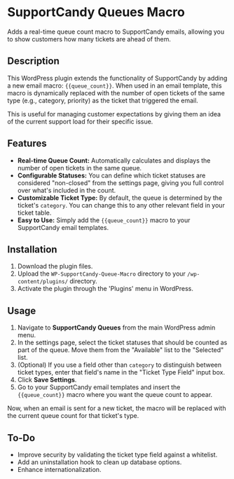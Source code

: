 # SupportCandy Queues Macro

Adds a real-time queue count macro to SupportCandy emails, allowing you to show customers how many tickets are ahead of them.

## Description

This WordPress plugin extends the functionality of SupportCandy by adding a new email macro: `{{queue_count}}`. When used in an email template, this macro is dynamically replaced with the number of open tickets of the same type (e.g., category, priority) as the ticket that triggered the email.

This is useful for managing customer expectations by giving them an idea of the current support load for their specific issue.

## Features

*   **Real-time Queue Count:** Automatically calculates and displays the number of open tickets in the same queue.
*   **Configurable Statuses:** You can define which ticket statuses are considered "non-closed" from the settings page, giving you full control over what's included in the count.
*   **Customizable Ticket Type:** By default, the queue is determined by the ticket's `category`. You can change this to any other relevant field in your ticket table.
*   **Easy to Use:** Simply add the `{{queue_count}}` macro to your SupportCandy email templates.

## Installation

1.  Download the plugin files.
2.  Upload the `WP-SupportCandy-Queue-Macro` directory to your `/wp-content/plugins/` directory.
3.  Activate the plugin through the 'Plugins' menu in WordPress.

## Usage

1.  Navigate to **SupportCandy Queues** from the main WordPress admin menu.
2.  In the settings page, select the ticket statuses that should be counted as part of the queue. Move them from the "Available" list to the "Selected" list.
3.  (Optional) If you use a field other than `category` to distinguish between ticket types, enter that field's name in the "Ticket Type Field" input box.
4.  Click **Save Settings**.
5.  Go to your SupportCandy email templates and insert the `{{queue_count}}` macro where you want the queue count to appear.

Now, when an email is sent for a new ticket, the macro will be replaced with the current queue count for that ticket's type.

## To-Do

*   Improve security by validating the ticket type field against a whitelist.
*   Add an uninstallation hook to clean up database options.
*   Enhance internationalization.